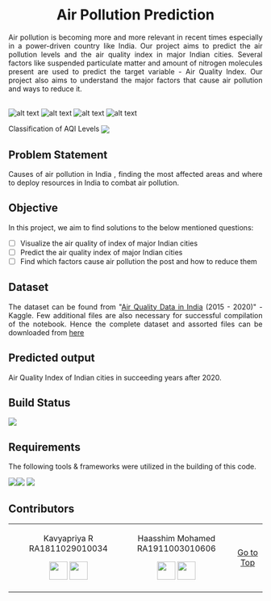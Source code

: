 <h1 align="center"><a name="section_name">Air Pollution Prediction</a></h1>

<div align="justify">
Air pollution is becoming more and more relevant in recent times especially in a power-driven country like India. Our project aims to predict the air pollution levels and the air quality index in major Indian cities. Several factors like suspended particulate matter and amount of nitrogen molecules present are used to predict the target variable - Air Quality Index. Our project also aims to understand the major factors that cause air pollution and ways to reduce it.</div>

<br>

![alt text](https://i.imgur.com/0gBVWNm.jpeg)
![alt text](https://i.imgur.com/C4q7gwX.png)
![alt text](https://cdn-images-1.medium.com/max/800/1*KUQSMz2mVeOlUYvtSgvSRQ.gif)
![alt text](https://www.nextwanderlust.com/wp-content/uploads/2017/12/Incredible-India.jpg)

 Classification of AQI Levels [<img src="https://colab.research.google.com/assets/colab-badge.svg" align="center">](https://colab.research.google.com/github/Kavyapriyakp/Environmental-Hydrology-for-Data-Science/blob/main/Classification_of_AQI_Levels.ipynb) 

## Problem Statement 
<div align="justify">
Causes of air pollution in India
, finding the most affected areas and
where to deploy resources in India to combat air pollution.
</div>

## Objective

In this project, we aim to find solutions to the below mentioned questions:
<div align="justify"></div>

- [ ] Visualize the air quality of index of major Indian cities
- [ ] Predict the air quality index of major Indian cities
- [ ] Find which factors cause air pollution the post and how to reduce them

## Dataset
<div align="justify">

The dataset can be found from "[Air Quality Data in India](www.kaggle.com/rohanrao/air-quality-data-in-india) (2015 - 2020)" - Kaggle.  Few additional files are also necessary for successful compilation of the notebook.  Hence the complete dataset and assorted files can be downloaded from [here](https://drive.google.com/drive/folders/1T9ZNjpmcUz53RRUoCbHp9pSsVWMqx2VY?usp=sharing)</div>

## Predicted output
<div align="justify">

Air Quality Index of Indian cities in succeeding years after 2020. </div> 
## Build Status

<img src="https://img.shields.io/badge/langugage-python-blue"/>


## Requirements

<div align="justify">
The following tools & frameworks were utilized in the building of this code.
</div>


<img src="https://img.shields.io/badge/NumPy-013243?style=for-the-badge&logo=numpy&logoColor=white"/><img scr="https://img.shields.io/badge/Pandas-2C2D72?style=for-the-badge&logo=pandas&logoColor=white"/><img src="https://img.shields.io/badge/Plotly-239120?style=for-the-badge&logo=plotly&logoColor=white"/>
<img src="https://img.shields.io/badge/Jupyter-F37626.svg?&style=for-the-badge&logo=Jupyter&logoColor=white"/>



## Contributors
  
<table>
<tr align="center">
<td>

<td>

Kavyapriya R
RA1811029010034

<p align="center">
</p>
<p align="center">
<a href = "https://github.com/Kavyapriyakp/kavyapriyakp/blob/main/README.md"><img src = "http://www.iconninja.com/files/241/825/211/round-collaboration-social-github-code-circle-network-icon.svg" width="36" height = "36"/></a>
<a href = "https://www.linkedin.com/in/kavyapriyar/">
<img src = "http://www.iconninja.com/files/863/607/751/network-linkedin-social-connection-circular-circle-media-icon.svg" width="36" height="36"/>
</a>
</p>
</td>

<td>

Haasshim Mohamed
RA1911003010606 

<p align="center">
</p>
<p align="center">
<a href = "https://github.com/Haasshim"><img src = "http://www.iconninja.com/files/241/825/211/round-collaboration-social-github-code-circle-network-icon.svg" width="36" height = "36"/></a>
<a href = "https://www.linkedin.com/in/haasshim-m-105b25192/">
<img src = "http://www.iconninja.com/files/863/607/751/network-linkedin-social-connection-circular-circle-media-icon.svg" width="36" height="36"/>
</a>
</p>
</td>

<td>


[Go to Top](#section_name)
